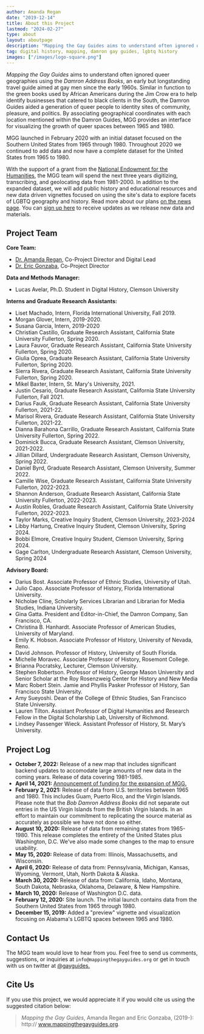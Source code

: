 ```yaml
---
author: Amanda Regan
date: "2019-12-14"
title: About this Project
lastmod: "2024-02-27"
type: about
layout: aboutpage
description: "Mapping the Gay Guides aims to understand often ignored queer geographies using the Damron Guides, an early but longstanding travel guide aimed at gay men since the early 1960s."
tag: digital history, mapping, damron gay guides, lgbtq history
images: ["/images/logo-square.png"]
---
```

_Mapping the Gay Guides_ aims to understand often ignored queer geographies using the _Damron Address Books_, an early but longstanding travel guide aimed at gay men since the early 1960s. Similar in function to the green books used by African Americans during the Jim Crow era to help identify businesses that catered to black clients in the South, the Damron Guides aided a generation of queer people to identity sites of community, pleasure, and politics. By associating geographical coordinates with each location mentioned within the Damron Guides, MGG provides an interface for visualizing the growth of queer spaces between 1965 and 1980.

MGG launched in February 2020 with an initial dataset focused on the Southern United States from 1965 through 1980. Throughout 2020 we continued to add data and now have a complete dataset for the United States from 1965 to 1980.

With the support of a grant from the [National Endowment for the Humanities,](www.neh.gov) the MGG team will spend the next three years digitizing, transcribing, and geolocating data from 1981-2000. In addition to the expanded dataset, we will add public history and educational resources and new data driven vignettes focused on using the site's data to explore facets of LGBTQ geography and history. Read more about our plans [on the news page](/news/neh-funding). You can [sign up here](/subscribe) to receive updates as we release new data and materials.

## Project Team

**Core Team:**

* [Dr. Amanda Regan](/regan), Co-Project Director and Digital Lead
* [Dr. Eric Gonzaba](/gonzaba), Co-Project Director

**Data and Methods Manager:**
* Lucas Avelar, Ph.D. Student in Digital History, Clemson University

**Interns and Graduate Research Assistants:**
* Liset Machado, Intern, Florida International University, Fall 2019.
* Morgan Glover, Intern, 2019-2020.
* Susana Garcia, Intern, 2019-2020
* Christian Castillo, Graduate Research Assistant, California State University Fullerton, Spring 2020.
* Laura Fauvor, Graduate Research Assistant, California State University Fullerton, Spring 2020.
* Giulia Oprea, Graduate Research Assistant, California State University Fullerton, Spring 2020.
* Sierra Rivera, Graduate Research Assistant, California State University Fullerton, Spring 2020.
* Mikel Baxter, Intern, St. Mary's University, 2021.
* Justin Cesario, Graduate Research Assistant, California State University Fullerton, Fall 2021.
* Darius Faulk, Graduate Research Assistant, California State University Fullerton, 2021-22.
* Marisol Rivera, Graduate Research Assistant, California State University Fullerton, 2021-22.
* Dianna Barahona Carrillo, Graduate Research Assistant, California State University Fullerton, Spring 2022.
* Dominick Bucca, Graduate Research Assistant, Clemson University, 2021-2022.
* Jillian Dillard, Undergraduate Research Assistant, Clemson University, Spring 2022.
* Daniel Byrd, Graduate Research Assistant, Clemson University, Summer 2022.
* Camille Wise, Graduate Research Assistant, California State University Fullerton, 2022-2023.
* Shannon Anderson, Graduate Research Assistant, California State University Fullerton, 2022-2023.
* Austin Robles, Graduate Research Assistant, California State University Fullerton, 2022-2023.
* Taylor Marks, Creative Inquiry Student, Clemson University, 2023-2024
* Libby Hartung, Creative Inquiry Student, Clemson University, Spring 2024.
* Bobbi Elmore, Creative Inquiry Student, Clemson University, Spring 2024. 
* Gage Carlton, Undergraduate Research Assistant, Clemson University, Spring 2024

**Advisory Board:**
* Darius Bost. Associate Professor of Ethnic Studies, University of Utah.
* Julio Capo. Associate Professor of History, Florida International University.
* Nicholae Cline, Scholarly Services Librarian and Librarian for Media Studies, Indiana University.
* Gina Gatta. President and Editor-in-Chief, the Damron Company, San Francisco, CA.
* Christina B. Hanhardt. Associate Professor of American Studies, University of Maryland.
* Emily K. Hobson. Associate Professor of History, University of Nevada, Reno.
* David Johnson. Professor of History, University of South Florida.
* Michelle Moravec. Associate Professor of History, Rosemont College.
* Brianna Pocratsky, Lecturer, Clemson University.
* Stephen Robertson. Professor of History, George Mason University and Senior Scholar at the Roy Rosenzweig Center for History and New Media
* Marc Robert Stein. Jamie and Phyllis Pasker Professor of History, San Francisco State University.
* Amy Sueyoshi. Dean of the College of Ethnic Studies, San Francisco State University.
* Lauren Tilton. Assistant Professor of Digital Humanities and Research Fellow in the Digital Scholarship Lab, University of Richmond.
* Lindsey Passenger Wieck. Assistant Professor of History, St. Mary’s University.


## Project Log

* **October 7, 2022:** Release of a new map that includes significant backend updates to accomodate large amounts of new data in the coming years. Release of data covering 1981-1985.
* **April 14, 2021:** [Announcement of funding for the expansion of MGG.](/news/neh-funding/)
* **February 2, 2021:** Release of data from U.S. territories between 1965 and 1980. This includes Guam, Puerto Rico, and the Virgin Islands. Please note that the _Bob Damron Address Books_ did not separate out entries in the US Virgin Islands from the British Virgin Islands. In an effort to maintain our commitment to replicating the source material as accurately as possible we have not done so either.
* **August 10, 2020:** Release of data from remaining states from 1965-1980. This release completes the entirety of the United States plus Washington, D.C. We've also made some changes to the map to ensure usability.
* **May 15, 2020:** Release of data from: Illinois, Massachusetts, and Wisconsin.
* **April 6, 2020:** Release of data from: Pennsylvania, Michigan, Kansas, Wyoming, Vermont, Utah, North Dakota & Alaska.
* **March 30, 2020:** Release of data from: California, Idaho, Montana, South Dakota, Nebraska, Oklahoma, Delaware, & New Hampshire.
* **March 10, 2020:** Release of Washington D.C. data.
* **February 12, 2020:** Site launch. The initial launch contains data from the Southern United States from 1965 through 1980.
* **December 15, 2019:** Added a "preview" vignette and visualization focusing on Alabama's LGBTQ spaces between 1965 and 1980.

## Contact Us
The MGG team would love to hear from you. Feel free to send us comments, suggestions, or inquiries at `info@mappingthegayguides.org` or get in touch with us on twitter at <a href="http://www.twitter.com/gayguides">@gayguides.</a>

## Cite Us

If you use this project, we would appreciate it if you would cite us using the suggested citation below:

  > _Mapping the Gay Guides_, Amanda Regan and Eric Gonzaba, (2019-): http:// www.mappingthegayguides.org.
